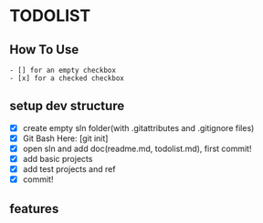 # TODOLIST

## How To Use

	- [] for an empty checkbox
	- [x] for a checked checkbox

## setup dev structure

- [x] create empty sln folder(with .gitattributes and .gitignore files)
- [x] Git Bash Here: [git init]		
- [x] open sln and add doc(readme.md,  todolist.md), first commit!
- [x] add basic projects
- [x] add test projects and ref
- [x] commit!

## features